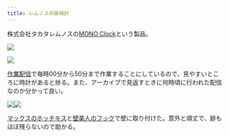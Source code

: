 ```yaml
---
title: レムノスの掛時計
---
```

株式会社タカタレムノスの[MONO Clock](https://www.amazon.co.jp/dp/B004UIT8BK)という製品。

![](https://lh4.googleusercontent.com/R7GgX3hUIbQiyH2DbPKzJLd8yBEj1B7s-f2z7fnp1AwIbosVU0pSIwuo4uQ5kXSlfID1Dq85yVrI3lmb5xhH29a-yWKjNj4fKqf_JOGb7MqhgerHsooT4r5bO5mQo9cvoqOX55ZiFXAQ-1PtA0LlhAQ9IoUCmDET8GSSbYMKRwh7G3ZAvBYXA3GC)

![](https://lh4.googleusercontent.com/mgthHTtX7IF9YDvzB_a9Nb8dh2NoLCpwsBsd2EiHgd38XYIN7t9fGA448h_XnzjtWJLbZBJE7g9HvW2ZhpQeZtOL1re2pfI58LYFg-7QMVzBooeaT6VtnwSOtp1vdVMbAT6iQljp2AXYGFChCUkUI4rD9v2pHckp57XOpHDlEZl_zdWXQ__D_cWC)

[作業配信](https://www.youtube.com/channel/UC5s-KpSDGzxWPWNv94PnJHw)で毎時00分から50分まで作業することにしているので、見やすいところに時計があると捗る。また、アーカイブで見返すときに何時頃に行われた配信なのか分かって良い。

![](https://lh5.googleusercontent.com/p_0KSL40VFK4H1IqEo_pnR-P3tsnDUzhdEz5nywtRviO2i4t7s2oLe2sUtPlByGkCtULiIP4zs9KLDIKzP_pBzSyg9RU3DmiHXgKoz3R6xDrmLnvU45Npto4xUhDMkuVSR4OAR77V-1YFFWB6_vjFrtRC-ZM7p6wQvnNjFj7D9LKAzcvsNya4weZ)![](https://lh6.googleusercontent.com/roxcFhz4WbawKn8YKyBwxy-6y6ICfkZQhr9_8uTWniPnmfMEzvztmtQYH2fXJYqJlvLlz96IBYjiV1gt2cavF3Vjn33b1VGdy26raFDYsVyip0vUx7gwmA9vqVt87K_5TPDGvjiR6zaEkWli9jBoRf_zK6LRy2aX77N3RBlD7-4Kgl1qayMBYxB5)

[マックスのホッチキス](https://www.amazon.co.jp/dp/B000O9WRWG)と[壁美人のフック](https://www.amazon.co.jp/dp/B00CU78TDG)で壁に取り付けた。意外と頑丈で、跡もほぼ残らないので助かる。
